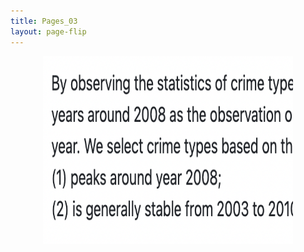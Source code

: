```yaml
---
title: Pages_03
layout: page-flip
---
```


<img src="https://raw.githubusercontent.com/RuoxiSpace/RuoxiSpace.github.io/main/image/pages_03.png" alt="Image" style="display:block;margin:auto;" width="400" height="300"/>
